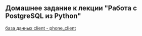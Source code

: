 ## Домашнее задание к лекции "Работа с PostgreSQL из Python"

[база данных client - phone_client](https://github.com/NadezhdaLimanova/BD_homework3/blob/main/database.py)
